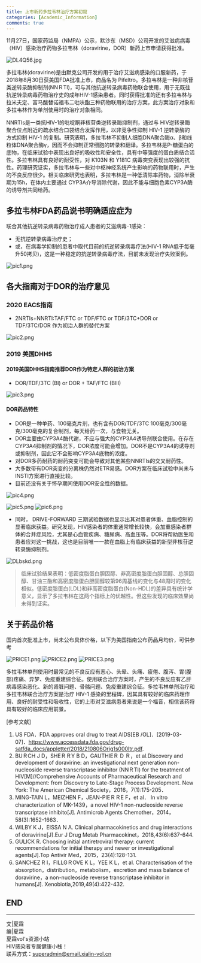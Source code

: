 ```yaml
---
title: 上市新药多拉韦林治疗方案初窥
categories: [Academic_Information]
comments: true
---
```


11月27日，国家药监局（NMPA）公示，默沙东（MSD）公司开发的艾滋病病毒（HIV）感染治疗药物多拉韦林（doravirine，DOR）新药上市申请获得批准。

![DL4Q56.jpg](https://s3.ax1x.com/2020/12/05/DL4Q56.jpg)

多拉韦林(doravirine)是由默克公司开发的用于治疗艾滋病感染的口服新药，于2018年8月30日获美国FDA批准上市，商品名为 Pifeltro。多拉韦林是一种非核苷类逆转录酶抑制剂(NNＲTI)，可与其他抗逆转录病毒药物联合使用，用于无既往抗逆转录病毒药物治疗史的成年HIV-1感染患者。同时获得批准的还有多拉韦林与拉米夫定、富马酸替诺福韦二吡呋酯三种药物联用的治疗方案，此方案治疗对象和多拉韦林作为单剂使用时的治疗对象相同。

NNRTIs是一类抗HIV-1的吡啶酮非核苷类逆转录酶抑制剂，通过与 HIV逆转录酶聚合位点附近的疏水结合口袋结合发挥作用，以非竞争性抑制 HIV-1 逆转录酶的方式抑制 HIV-1 的复制。研究表明，多拉韦林不抑制人细胞DNA聚合酶α、β和线粒体DNA聚合酶γ，因而不会抑制正常细胞的转录和翻译。多拉韦林是P-糖蛋白的底物，在临床试验中表现出良好的吸收性和安全性，具有中等强度的蛋白质结合活性。多拉韦林具有良好的耐受性，对 K103N 和 Y181C 病毒突变表现出较强的抗性。药理研究证实，多拉韦林与一些对中枢神经系统产生影响的药物联用时，产生的不良反应很少。相关临床研究也表明，多拉韦林是一种低清除率药物，消除半衰期为15h，在体内主要通过 CYP3A介导消除代谢，因此不能与细胞色素CYP3A酶的诱导剂共同给药。

## 多拉韦林FDA药品说书明确适应症为
联合其他抗逆转录病毒药物治疗成人患者的艾滋病毒-1感染：<br>
- 无抗逆转录病毒治疗史；
- 或，在病毒学抑制的患者中取代目前的抗逆转录病毒疗法(HIV-1 RNA低于每毫升50拷贝)，这是一种稳定的抗逆转录病毒疗法，目前未发现治疗失败案例。

![pic1.png](https://i.loli.net/2020/12/05/NZPGOt4UcavRA2V.png)

## 各大指南对于DOR的治疗意见
### 2020 EACS指南
- 2NRTIs+NNRTI:TAF/FTC or TDF/FTC or TDF/3TC+DOR or TDF/3TC/DOR 作为初治人群的替代方案

![pic2.png](https://i.loli.net/2020/12/05/igJ6WxYMyQdr3BL.png)

### 2019 美国DHHS
#### 2019美国DHHS指南推荐DOR作为特定人群的初治方案
- DOR/TDF/3TC (BI) or DOR + TAF/FTC (BIII)

![pic3.png](https://i.loli.net/2020/12/05/ykS4Lu7IiAt1OrN.png)

#### DOR药品特性
- DOR是一种单药、100毫克片剂，也有含有DOR/TDF/3TC 100毫克/300毫克/300毫克的复合制剂，每天给药一次，与食物无关。
- DOR主要由CYP3A4酶代谢，不应与强大的CYP3A4诱导剂联合使用。在存在CYP3A4抑制剂的情况下，DOR浓度可能会增加。DOR不是CYP3A4的诱导剂或抑制剂，因此它不会影响CYP3A4底物的浓度。
- 对DOR多药耐药的耐药突变可能会导致对其他某些NNRTIs的交叉耐药性。
- 大多数带有DOR突变的分离株仍然对ETR易感。DOR方案在临床试验中尚未与INSTI方案进行直接比较。
- 目前还没有关于怀孕期间使用DOR安全性的数据。

![pic4.png](https://i.loli.net/2020/12/05/1Zy8KdjfHTD2BMr.png)

![pic5.png](https://i.loli.net/2020/12/05/t9po8EFK5xsXIlz.png)
![pic6.png](https://i.loli.net/2020/12/05/bWQzIk3w5FBrcnh.png)

- 同时， DRIVE-FORWARD 三期试验数据也显示出其对患者体重、血脂控制的显著临床获益。研究发现，HIV感染者的体重通常增长较快，会加重感染者群体的合并症风险，尤其是心血管疾病、糖尿病、高血压等。DOR将帮助医生和患者应对这一挑战，这也是目前唯一一款在血脂上有临床获益的新型非核苷逆转录酶抑制剂。

![DLbskd.png](https://s3.ax1x.com/2020/12/05/DLbskd.png)

> 临床试验结果表明：低密度脂蛋白胆固醇、非高密度脂蛋白胆固醇、总胆固醇、甘油三酯和高密度脂蛋白胆固醇较第96周基线的变化与48周时的变化相似。低密度脂蛋白(LDL)和非高密度脂蛋白(Non-HDL)的差异具有统计学意义，显示了多拉韦林在这两个指标上的优越性。但这些发现的临床效果尚未得到证实。

## 关于药品价格
国内首次批准上市，尚未公布具体价格，以下为美国指南公布药品月均价，可供参考

![PRICE1.png](https://i.loli.net/2020/12/05/7UgTeDWQsXvHqrP.png)
![PRICE2.png](https://i.loli.net/2020/12/05/IFsAZzlXmYHPp8r.png)
![PRICE3.png](https://i.loli.net/2020/12/05/1dqS7jyIacoD6lr.png)

多拉韦林单剂使用时最常见的不良反应有恶心、头晕、头痛、疲倦、腹泻、胃(腹部)疼痛、异梦、免疫重建综合征。使用联合治疗方案时，产生的不良反应有乙肝病毒感染恶化、新的肾脏问题、骨骼问题、免疫重建综合征。多拉韦林单剂治疗和多拉韦林联合治疗方案是治疗 HIV-1 感染的里程碑，因其具有较好的临床药理作用、良好的耐受性和吸收性，它的上市对艾滋病患者来说是一个福音，相信该药将具有较好的临床应用前景。


[参考文献]<br>
1. US FDA．FDA approves oral drug to treat AIDS[EB /OL]．[2019-03-07]．https://www.accessdata.fda.gov/drug-satfda_docs/appletter/2018/210806Orig1s000ltr.pdf. <br>
2. BUＲCH J D，SHEＲＲY B D，GAUTHIEＲ D Ｒ，et al.Discovery and development of doravirine: an investigational next generation non-nucleoside reverse transcriptase inhibitor
(NNＲTI) for the treatment of HIV[M]//Comprehensive Accounts of Pharmaceutical Research and Development: from Discovery to Late-Stage Process Development. New York: The American Chemical Society，2016，7(1):175-205．<br>
3. MING-TAIN L，MEIZHEN F，JEAN-PIEＲＲE F，et al． In vitro characterization of MK-1439，a novel HIV-1 non-nucleoside reverse transcriptase inhibito[J]. Antimicrob Agents Chemother，2014，58(3):1652-1663．<br>
4. WILBY K J，EISSA N A. Clinical pharmacokinetics and drug interactions of doravirine[J].Eur J Drug Metab Pharmacokinet，2018,43(6):637-644.<br>
5. GULICK R. Choosing initial antiretroviral therapy: current recommendations for initial therapy and newer or investigational agents[J].Top Antivir Med，2015，23(4):128-131.<br>
6. SANCHEZ R I，FILLGＲOVE K L，YEE K L，et al. Characterisation of the absorption，distribution，metabolism，excretion and mass balance of doravirine，a non-nucleoside reverse transcriptase inhibitor in humans[J]. Xenobiotia,2019,49(4):422-432.<br>


END<br>
---

---
文|夏霖<br>
编|夏霖<br>
夏霖vol's资源小站<br>
HIV感染者专属健康小栈！<br>
联系方式：superadmin@email.xialin-vol.cn
